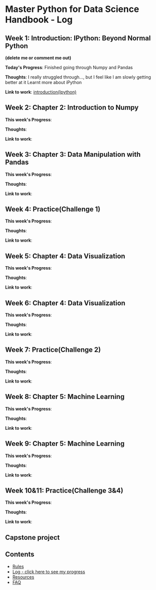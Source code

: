 # Master Python for Data Science Handbook - Log

## Week 1: Introduction: IPython: Beyond Normal Python
**(delete me or comment me out)**

**Today's Progress**: Finished going through Numpy and Pandas

**Thoughts**: I really struggled through..., but I feel like I am slowly getting better at it
Learnt more about iPython

**Link to work**: [introduction(Ipython)](www.example.com)

## Week 2: Chapter 2: Introduction to Numpy

**This week's Progress**:

**Thoughts**:

**Link to work**:

## Week 3: Chapter 3: Data Manipulation with Pandas

**This week's Progress**:

**Thoughts**:

**Link to work**:

## Week 4: Practice(Challenge 1)

**This week's Progress**:

**Thoughts**:

**Link to work**:

## Week 5: Chapter 4: Data Visualization

**This week's Progress**:

**Thoughts**:

**Link to work**:

## Week 6: Chapter 4: Data Visualization

**This week's Progress**:

**Thoughts**:

**Link to work**:

## Week 7: Practice(Challenge 2)

**This week's Progress**:

**Thoughts**:

**Link to work**:

## Week 8: Chapter 5: Machine Learning

**This week's Progress**:

**Thoughts**:

**Link to work**:

## Week 9: Chapter 5: Machine Learning

**This week's Progress**:

**Thoughts**:

**Link to work**:

## Week 10&11: Practice(Challenge 3&4)

**This week's Progress**:

**Thoughts**:

**Link to work**:
## Capstone project


## Contents
* [Rules](https://github.com/Python-4-DS/Python4ds_cohort-1/blob/master/rules.md)
* [Log - click here to see my progress](https://github.com/Python-4-DS/Python4ds_cohort-1/blob/master/log.md)
* [Resources](https://github.com/Python-4-DS/Python4ds_cohort-1/blob/master/resources.md)
* [FAQ](https://github.com/Python-4-DS/Python4ds_cohort-1/blob/master/FAQ.md)

